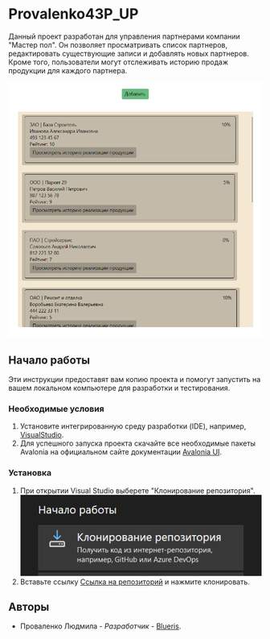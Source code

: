 # Provalenko43P_UP

Данный проект разработан для управления партнерами компании "Мастер пол". Он 
позволяет просматривать список партнеров, редактировать существующие записи и
добавлять новых партнеров. Кроме того, пользователи могут отслеживать историю 
продаж продукции для каждого партнера.

![Главная страница приложения](image.png)

## Начало работы

Эти инструкции предоставят вам копию проекта и помогут запустить на вашем локальном компьютере для разработки и тестирования.


### Необходимые условия

1. Установите интегрированную среду разработки (IDE), например, [VisualStudio](https://visualstudio.microsoft.com/ru/).
2. Для успешного запуска проекта скачайте все необходимые пакеты Avalonia на официальном сайте документации [Avalonia UI](https://docs.avaloniaui.net/docs/get-started/install).

### Установка

1. При открытии Visual Studio выберете "Клонирование репозитория".
![Клонирование](image-1.png)
2. Вставьте ссылку [Ссылка на репозиторий]([https://visualstudio.microsoft.com/ru/](https://github.com/Blueriss/Provalenko43P_UP.git)) и нажмите клонировать.


## Авторы

* Проваленко Людмила - *Разработчик* - [Blueris](https://github.com/Blueriss).
